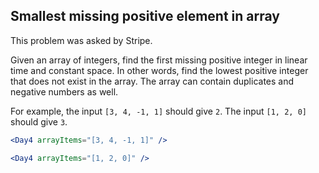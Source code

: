 ## Smallest missing positive element in array

This problem was asked by Stripe.

Given an array of integers, find the first missing positive integer in linear time and constant space. In other words, find the lowest positive integer that does not exist in the array. The array can contain duplicates and negative numbers as well.

For example, the input `[3, 4, -1, 1]` should give `2`. The input `[1, 2, 0]` should give `3`.

```jsx
<Day4 arrayItems="[3, 4, -1, 1]" />
```

```jsx
<Day4 arrayItems="[1, 2, 0]" />
```
